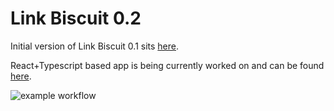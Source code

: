 # Link Biscuit 0.2

Initial version of Link Biscuit 0.1 sits [here](https://www.mediy.cz/link_biscuit/index.html).

React+Typescript based app is being currently worked on and can be found [here](https://brtsmrtn.github.io/lb_2/).

![example workflow](https://github.com/github/docs/actions/workflows/build.yml/badge.svg)

